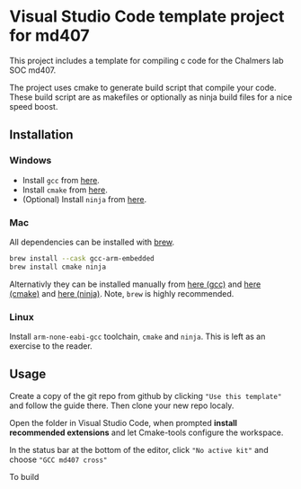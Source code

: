 # Visual Studio Code template project for md407

This project includes a template for compiling c code for the Chalmers lab SOC md407.

The project uses cmake to generate build script that compile your code. These build script are as makefiles or optionally as ninja build files for a nice speed boost.  

## Installation

### Windows

- Install `gcc` from [here](https://developer.arm.com/tools-and-software/open-source-software/developer-tools/gnu-toolchain/gnu-rm/downloads).
- Install `cmake` from [here](https://cmake.org/download/).
- (Optional) Install `ninja` from [here](https://github.com/ninja-build/ninja/releases).

### Mac

All dependencies can be installed with [brew](https://brew.sh).

```sh
brew install --cask gcc-arm-embedded
brew install cmake ninja
```

Alternativly they can be installed manually from [here (gcc)](https://developer.arm.com/tools-and-software/open-source-software/developer-tools/gnu-toolchain/gnu-rm/downloads) and [here (cmake)](https://cmake.org/download/) and [here (ninja)](https://github.com/ninja-build/ninja/releases). Note, `brew` is highly recommended.

### Linux

Install `arm-none-eabi-gcc` toolchain, `cmake` and `ninja`. This is left as an exercise to the reader.

## Usage

Create a copy of the git repo from github by clicking `"Use this template"` and follow the guide there. Then clone your new repo localy. 

Open the folder in Visual Studio Code, when prompted **install recommended extensions** and let Cmake-tools configure the workspace.

In the status bar at the bottom of the editor, click `"No active kit"` and choose `"GCC md407 cross"`

To build 